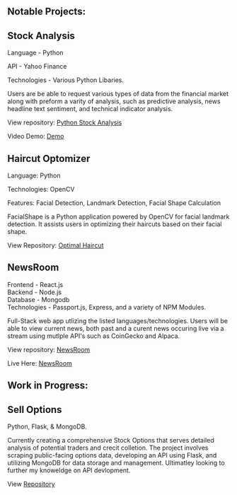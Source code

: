 
## Notable Projects:

## Stock Analysis 

Language - Python 

API - Yahoo Finance

Technologies - Various Python Libaries.

Users are be able to request various types of data from the financial market along with preform a varity of analysis, such as predictive analysis, news headline text sentiment, and technical indicator analysis. 

View repository: [Python Stock Analysis](https://github.com/jkor2/Python-Stock_Data-Projext)


Video Demo: [Demo](https://www.youtube.com/watch?v=94ulqcBaaxY)

## Haircut Optomizer 

Language: Python 


Technologies: OpenCV


Features: Facial Detection, Landmark Detection, Facial Shape Calculation


FacialShape is a Python application powered by OpenCV for facial landmark detection. It assists users in optimizing their haircuts based on their facial shape.

View Repository: [Optimal Haircut](https://github.com/jkor2/facial_recog/tree/main)

## NewsRoom 

Frontend - React.js  
Backend - Node.js  
Database - Mongodb   
Technologies - Passport.js, Express, and a variety of NPM Modules. 

Full-Stack web app utlizing the listed languages/technologies. Users will be able to view current news, both past and a curent news occuring live via a stream using mutlple API's such as CoinGecko and Alpaca. 

View repository: [NewsRoom](https://github.com/jkor2/NewsApp)


Live Here: [NewsRoom](https://newsroom-live.netlify.app/)


## Work in Progress: 

## Sell Options
Python, Flask, & MongoDB.

Currently creating a comprehensive Stock Options that serves detailed analysis of potential traders and crecit colletion. The project involves scraping public-facing options data, developing an API using Flask, and utilizing MongoDB for data storage and management. Ultimatley looking to further my knoweldge on API devlopment. 

View [Repository](https://github.com/jkor2/Sell_Options)


